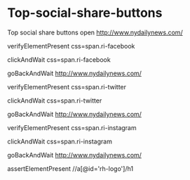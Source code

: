 # Top-social-share-buttons
Top social share buttons
open
http://www.nydailynews.com/

verifyElementPresent
css=span.ri-facebook

clickAndWait
css=span.ri-facebook

goBackAndWait
http://www.nydailynews.com/

verifyElementPresent
css=span.ri-twitter

clickAndWait
css=span.ri-twitter

goBackAndWait
http://www.nydailynews.com/

verifyElementPresent
css=span.ri-instagram

clickAndWait
css=span.ri-instagram

goBackAndWait
http://www.nydailynews.com/

assertElementPresent
//a[@id='rh-logo']/h1
